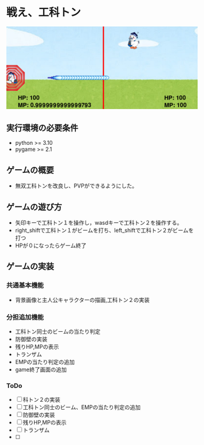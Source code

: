 # 戦え、工科トン

![title](fig/screen_shot.png)


## 実行環境の必要条件
* python >= 3.10
* pygame >= 2.1

## ゲームの概要
* 無双工科トンを改良し、PVPができるようにした。

## ゲームの遊び方
* 矢印キーで工科トン１を操作し，wasdキーで工科トン２を操作する。
* right_shiftで工科トン１がビームを打ち、left_shiftで工科トン２がビームを打つ
* HPが０になったらゲーム終了


## ゲームの実装
### 共通基本機能
* 背景画像と主人公キャラクターの描画,工科トン２の実装

### 分担追加機能
* 工科トン同士のビームの当たり判定
* 防御壁の実装
* 残りHP,MPの表示
* トランザム
* EMPの当たり判定の追加
* game終了画面の追加
### ToDo
- [ ] 科トン２の実装
- [ ] 工科トン同士のビーム、EMPの当たり判定の追加
- [ ] 防御壁の実装
- [ ] 残りHP,MPの表示
- [ ] トランザム
- [ ] 


